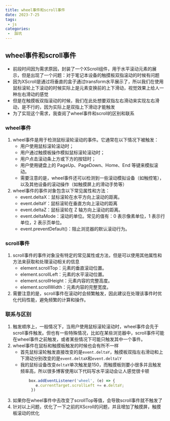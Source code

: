 ```yaml
---
title: wheel事件和scroll事件
date: 2023-7-25
tags:
 - js
categories:
 -  踩坑
--- 
```


## wheel事件和scroll事件

+ 前段时间因为需求原因，封装了一个XScroll组件，用于水平滚动元素的展示，但是出现了一个问题：对于笔记本设备的触摸板双指滚动的时候有问题
+ 因为XScroll是通过将垂直的盒子通过transform水平展示了，所以我们在使用鼠标滚轮上下滚动的时候实际上是元素变换前的上下滑动，视觉效果上给人一种左右滑动的感觉
+ 但是在触摸板双指滚动的时候，我们在此处想要双指左右滑动来实现左右滑动，是不行的，因为实际上是双指上下滑动才能触发
+ 为了实现这个需求，我查阅了wheel事件和scroll的区别和联系 

### **wheel事件**   
1. wheel事件是用于检测鼠标滚轮滚动的事件。它通常在以下情况下被触发：
    + 用户使用鼠标滚轮滚动时；
    + 用户通过触摸板操作模拟鼠标滚轮滚动时；
    + 用户点击滚动条上方或下方的按钮时；
    + 用户使用键盘上的 PageUp、PageDown、Home、End 等键来模拟滚动。
    + 需要注意的是，wheel事件还可以检测到一些滚动模拟设备（如触控笔），以及其他设备的滚动操作（如触摸屏上的滑动手势等）
2. wheel事件的事件对象包含以下常见属性和方法：
    + event.deltaX：鼠标滚轮在水平方向上滚动的距离。
    + event.deltaY：鼠标滚轮在垂直方向上滚动的距离
    + event.deltaZ：鼠标滚轮在 Z 轴方向上滚动的距离。
    + event.deltaMode：滚动的单位。常见的值有：0 表示像素单位，1 表示行单位，2 表示页单位。
    + event.preventDefault()：阻止浏览器的默认滚动行为。

### **scroll事件**
1. scroll事件的事件对象没有特定的常见属性或方法，但是可以使用其他属性和方法来获取和处理滚动相关的信息
    + element.scrollTop：元素的垂直滚动位置。
    + element.scrollLeft：元素的水平滚动位置。
    + element.scrollHeight：元素内容的完整高度。
    + element.scrollWidth：元素内容的完整宽度。
2. 需要注意的是，scroll事件在滚动时会频繁触发，因此建议在处理该事件时优化代码性能，避免频繁的计算和操作。

### **联系与区别**
1. 触发顺序上，一般情况下，当用户使用鼠标滚轮滚动时，wheel事件会先于scroll事件触发。但也有一些特殊情况，比如在某些浏览器中，scroll事件可能在wheel事件之前触发，或者某些情况下可能只触发其中一个事件。
2. wheel事件在鼠标和触摸板触发的时候也会有所不一样
    + 首先鼠标滚轮触发直接改变的是`event.deltaY`，触摸板双指左右滑动和上下滑动分别改变的是`event.deltaX`和`event.deltalY`
    + 我的鼠标设备改变`deltaY`单次触发是150，而触摸板则要小很多并且触发频率高，所以很多博客使用以下代码写水平滚动会让人感觉很卡顿
    ```js
           box.addEventListener('wheel', (e) => {
              e.currentTarget.scrollLeft += e.deltaY;
            })
    ```
3. 如果你在wheel事件中去改变了scrollTop等值，会导致scroll事件就不触发了
4. 针对以上问题，优化了一下之前的XScroll的问题，并且增加了触摸屏，触摸板滚动的优化
